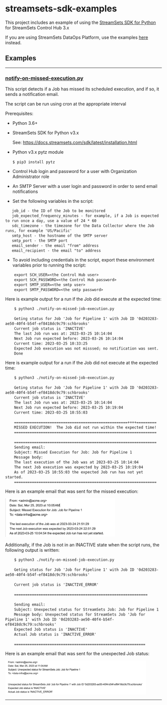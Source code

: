 # streamsets-sdk-examples

This project includes an example of using the [StreamSets SDK for Python](https://docs.streamsets.com/sdk/latest/index.html) for StreamSets Control Hub 3.x

If you are using StreamSets DataOps Platform, use the examples [here](https://github.com/onefoursix/streamsets-dataops-sdk-examples) instead.

## Examples

<hr/>

### [notify-on-missed-execution.py](python/notify-on-missed-execution.py)

This script detects if a Job has missed its scheduled execution, and if so,
it sends a notification email.  

The script can be run using cron at the appropriate interval 

Prerequisites:

 - Python 3.6+

 - StreamSets SDK for Python v3.x
 
   See: https://docs.streamsets.com/sdk/latest/installation.html

 - Python v3.x pytz module
 
    <code>$ pip3  install pytz</code>

 - Control Hub login and password for a user with Organization Administrator role

 - An SMTP Server with a user login and password in order to send email notifications

 - Set the following variables in the script:
 ````
    job_id - the ID of the Job to be monitored
    job_expected_frequency_minutes - for example, if a Job is expected to run once a day, use a value of 24 * 60
    sdc_timezone - the timezone for the Data Collector where the Job runs, for example 'US/Pacific'
    smtp_host - the hostname of the SMTP server
    smtp_port - the SMTP port
    email_sender - the email "from" address
    email_recipient - the email "to" address
````

 - To avoid including credentials in the script, export these environment variables
   prior to running the script:
````
    export SCH_USER=<the Control Hub user>
    export SCH_PASSWORD=<the Control Hub password>
    export SMTP_USER=<the smtp user>
    export SMTP_PASSWORD=<the smtp password>
````

Here is example output for a run if the Job did execute at the expected time:

````
    $ python3 ./notify-on-missed-job-execution.py

    Geting status for Job 'Job for Pipeline 1' with Job ID '0d203283-ae50-40f4-b54f-ef8418dc9c79:schbrooks'
    Current job status is 'INACTIVE'
    The last Job run was at: 2023-03-25 10:14:04
    Next Job run expected before: 2023-03-26 10:14:04
    Current time: 2023-03-25 10:33:25
    Expected Job execution was not misssed; no notification was sent.
    Done
````

Here is example output for a run if the Job did not execute at the expected time:
````
    $ python3 ./notify-on-missed-job-execution.py

    Geting status for Job 'Job for Pipeline 1' with Job ID '0d203283-ae50-40f4-b54f-ef8418dc9c79:schbrooks'
    Current job status is 'INACTIVE'
    The last Job run was at: 2023-03-25 10:14:04
    Next Job run expected before: 2023-03-25 10:19:04
    Current time: 2023-03-25 10:55:03

    ===================================================++++=========
    MISSED EXECUTION!  The Job did not run within the expected time!
    ================================================================

    ================================================================
    Sending email:
    Subject: Missed Execution for Job: Job for Pipeline 1
    Message body:
    The last execution of the Job was at 2023-03-25 10:14:04
    The next Job execution was expected by 2023-03-25 10:19:04
    As of 2023-03-25 10:55:03 the expected Job run has not yet started.
    ================================================================
````

Here is an example email that was sent for the missed execution:

<img src="images/missed-execution-email.png" alt="missed execution email" width="70%">


Additionally, if the Job is not in an INACTIVE state when the script runs, the following output is written:
````
    $ python3 ./notify-on-missed-job-execution.py

    Geting status for Job 'Job for Pipeline 1' with Job ID '0d203283-ae50-40f4-b54f-ef8418dc9c79:schbrooks'

    Current job status is 'INACTIVE_ERROR'

    ============================================================

    Sending email:
    Subject: Unexpected status for StreamSets Job: Job for Pipeline 1
    Message body: Unexpected status for StreamSets Job 'Job for Pipeline 1' with Job ID '0d203283-ae50-40f4-b54f-ef8418dc9c79:schbrooks'
    Expected Job status is 'INACTIVE'
    Actual Job status is 'INACTIVE_ERROR'

    ===========================================================
````
Here is an example email that was sent for the unexpected Job status:

<img src="images/unexpected-status-email.png" alt="unexpected status email" width="90%">



<hr/>

